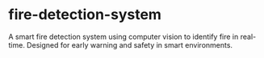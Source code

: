 # fire-detection-system
A smart fire detection system using computer vision to identify fire in real-time. Designed for early warning and safety in smart environments.
